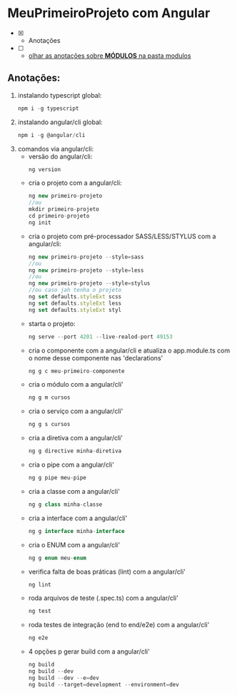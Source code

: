 # MeuPrimeiroProjeto com Angular
- [x] - Anotações
- [ ] - [olhar as anotações sobre <b>MÓDULOS</b> na pasta modulos](https://github.com/RogerioPST/aprendendo-angular/blob/master/meu-primeiro-projeto/modulos/README.MD)


## Anotações:
<ol>
<li>instalando typescript global:  

```javascript
npm i -g typescript
```
</li>
<li>instalando angular/cli global: 

```javascript
npm i -g @angular/cli
```
</li>
<li>
comandos via angular/cli:
<ul>
<li>versão do angular/cli:

```javascript
ng version
```
</li>
<li>cria o projeto com a angular/cli:

```javascript
ng new primeiro-projeto
//ou
mkdir primeiro-projeto
cd primeiro-projeto
ng init
```
</li>
<li>cria o projeto com pré-processador SASS/LESS/STYLUS com a angular/cli:

```javascript
ng new primeiro-projeto --style=sass
//ou
ng new primeiro-projeto --style=less
//ou
ng new primeiro-projeto --style=stylus
//ou caso jah tenha o projeto
ng set defaults.styleExt scss
ng set defaults.styleExt less
ng set defaults.styleExt styl
```
</li>
<li>starta o projeto:

```javascript
ng serve --port 4201 --live-realod-port 49153
```
</li>
<li>cria o componente com a angular/cli e atualiza o app.module.ts com o nome desse componente nas 'declarations'

```javascript
ng g c meu-primeiro-componente
```
</li>
<li>cria o módulo com a angular/cli'

```javascript
ng g m cursos
```
</li>
<li>cria o serviço com a angular/cli'

```javascript
ng g s cursos
```
</li>
<li>cria a diretiva com a angular/cli'

```javascript
ng g directive minha-diretiva
```
</li>
<li>cria o pipe com a angular/cli'

```javascript
ng g pipe meu-pipe
```
</li>
<li>cria a classe com a angular/cli'

```javascript
ng g class minha-classe
```
</li>
<li>cria a interface com a angular/cli'

```javascript
ng g interface minha-interface
```
</li>
<li>cria o ENUM com a angular/cli'

```javascript
ng g enum meu-enum
```
</li>
<li>verifica falta de boas práticas (lint) com a angular/cli'

```javascript
ng lint
```
</li>
<li>roda arquivos de teste (.spec.ts) com a angular/cli'

```javascript
ng test
```
</li>
<li>roda testes de integração (end to end/e2e) com a angular/cli'

```javascript
ng e2e
```
</li>
<li>4 opções p gerar build com a angular/cli'

```javascript
ng build 
ng build --dev
ng build --dev --e=dev
ng build --target=development --environment=dev
```
</li>
</ul>
</li>
